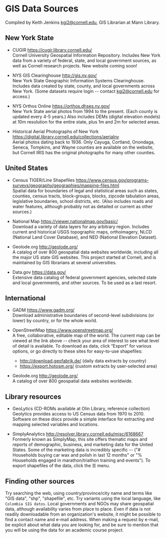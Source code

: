 # GIS Data Sources

Compiled by Keith Jenkins <kgj2@cornell.edu>, GIS Librarian at Mann Library.


## New York State

* CUGIR  <https://cugir.library.cornell.edu/>  
Cornell University Geospatial Information Repository.  Includes New York data from a variety of federal, state, and local government sources, as well as Cornell research projects.  New website coming soon!

* NYS GIS Clearinghouse  <http://gis.ny.gov/>  
New York State Geographic Information Systems Clearinghouse.  Includes data created by state, county, and local governments across New York.  (Some datasets require login -- contact kgj2@cornell.edu for access.)

* NYS Orthos Online  <https://orthos.dhses.ny.gov/>  
New York State aerial photos from 1994 to the present.  (Each county is updated every 4-5 years.)  Also includes DEMs (digital elevation models) at 10m resolution for the entire state, plus 1m and 2m for selected areas.

* Historical Aerial Photographs of New York  <https://digital.library.cornell.edu/collections/aerialny>  
Aerial photos dating back to 1936.  Only Cayuga, Cortland, Onondaga, Seneca, Tompkins, and Wayne counties are available on the website, but Cornell IRIS has the original photographs for many other counties.


## United States

* Census TIGER/Line Shapefiles  <https://www.census.gov/programs-surveys/geography/geographies/mapping-files.html>  
Spatial data for boundaries of legal and statistical areas such as states, counties, census tracts, block-groups, blocks, zipcode tabulation areas, legislative boundaries, school districts, etc.  (Also includes roads and water features, although probably not as detailed or current as other sources.)

* National Map  <https://viewer.nationalmap.gov/basic/>  
Download a variety of data layers for any arbitrary region.  Includes current and historical USGS topographic maps, orthoimagery, NLCD (National Land Cover Database), and NED (National Elevation Dataset).

* Geolode.org  <http://geolode.org/>  
A catalog of over 800 geospatial data websites worldwide, including all the major US state GIS websites.  This project started at Cornell, and is maintained by GIS librarians at several universities.

* Data.gov  <https://data.gov/>  
Extensive data catalog of federal government agencies, selected state and local governments, and other sources.  To be used as a last resort.



## International

* GADM  <https://www.gadm.org/>  
Download administrative boundaries of second-level subdivisions (or lower) by country, or for the whole world.

* OpenStreetMap  <https://www.openstreetmap.org/>  
A free, collaborative, editable map of the world.  The current map can be viewed at the link above -- check your area of interest to see what level of detail is available.  To download as data, click “Export” for various options, or go directly to these sites for easy-to-use shapefiles:
  * <http://download.geofabrik.de/>	(daily data extracts by country)
  * <https://export.hotosm.org/>	(custom extracts by user-selected area)

* Geolode.org  <http://geolode.org/>  
A catalog of over 800 geospatial data websites worldwide.


## Library resources

* GeoLytics  (CD-ROMs available at Olin Library, reference collection)  
Geolytics provides access to US Census data from 1970 to 2010.  Software on these discs provide a simple interface for extracting and mapping selected variables and locations.

* SimplyAnalytics  <http://resolver.library.cornell.edu/misc/6168667>  
Formerly known as SimplyMap, this site offers thematic maps and reports of demographic, business, and marketing data for the United States.  Some of the marketing data is incredibly specific -- ("# Households buying car wax and polish in last 12 months" or "% Households engaged in marathon/triathon training and events").  To export shapefiles of the data, click the ☰ menu.


## Finding other sources

Try searching the web, using country/province/city name and terms like "GIS data", "shp", "shapefile", etc.  Try variants using the local language, like `Colombia SIG datos`.  Local governments and NGOs may share geospatial data, although availability varies from place to place.  Even if data is not readily downloadable from an organization's website, it might be possible to find a contact name and e-mail address.  When making a request by e-mail, be explicit about what data you are looking for, and be sure to mention that you will be using the data for an academic course project.
